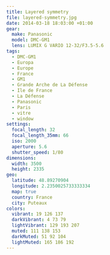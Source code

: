 ```yaml
---
title: Layered symmetry
file: layered-symmetry.jpg
date: 2014-03-18 18:03:00 +01:00
gear:
  make: Panasonic
  model: DMC-GM1
  lens: LUMIX G VARIO 12-32/F3.5-5.6
tags:
  - DMC-GM1
  - Europa
  - Europe
  - France
  - GM1
  - Grande Arche de La Défense
  - Ile de France
  - La Défense
  - Panasonic
  - Paris
  - vitre
  - window
settings:
  focal_length: 32
  focal_length_35mm: 66
  iso: 2000
  aperture: 5.6
  shutter_speed: 1/80
dimensions:
  width: 3500
  height: 2335
geo:
  latitude: 48.89270904
  longitude: 2.2350025733333334
  map: true
  country: France
  city: Puteaux
colors:
  vibrant: 19 126 137
  darkVibrant: 4 73 79
  lightVibrant: 129 193 207
  muted: 111 138 153
  darkMuted: 51 92 104
  lightMuted: 165 186 192
---
```



